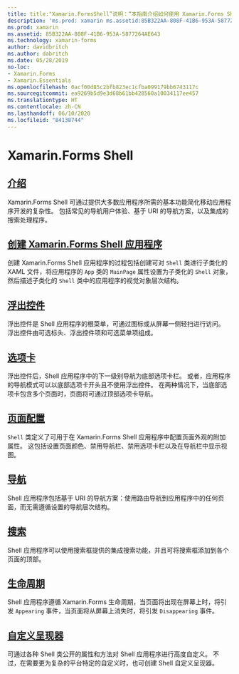 ```yaml
---
title: title:"Xamarin.FormsShell”说明：“本指南介绍如何使用 Xamarin.Forms Shell，它可通过提供大多数应用程序所需的基本功能简化 Xamarin.Forms 应用程序。”
description: 'ms.prod: xamarin ms.assetid:85B322AA-808F-41B6-953A-5877264AE643 ms.technology: xamarin-forms author: davidbritch ms.author: dabritch ms.date:2019/05/28 no-loc: [Xamarin.Forms, Xamarin.Essentials]'
ms.prod: xamarin
ms.assetid: 85B322AA-808F-41B6-953A-5877264AE643
ms.technology: xamarin-forms
author: davidbritch
ms.author: dabritch
ms.date: 05/28/2019
no-loc:
- Xamarin.Forms
- Xamarin.Essentials
ms.openlocfilehash: 0acf00d85c2bfb823ec1cfba099179bb6743117c
ms.sourcegitcommit: ea9269b5d9e3d68b61bb428560a10034117ee457
ms.translationtype: HT
ms.contentlocale: zh-CN
ms.lasthandoff: 06/10/2020
ms.locfileid: "84138744"
---
```

# <a name="xamarinforms-shell"></a>Xamarin.Forms Shell

## <a name="introduction"></a>[介绍](introduction.md)

Xamarin.Forms Shell 可通过提供大多数应用程序所需的基本功能简化移动应用程序开发的复杂性。 包括常见的导航用户体验、基于 URI 的导航方案，以及集成的搜索处理程序。

## <a name="create-a-xamarinforms-shell-applicationcreatemd"></a>[创建 Xamarin.Forms Shell 应用程序](create.md)

创建 Xamarin.Forms Shell 应用程序的过程包括创建可对 `Shell` 类进行子类化的 XAML 文件，将应用程序的 `App` 类的 `MainPage` 属性设置为子类化的 `Shell` 对象，然后描述子类化的 `Shell` 类中的应用程序的视觉对象层次结构。

## <a name="flyout"></a>[浮出控件](flyout.md)

浮出控件是 Shell 应用程序的根菜单，可通过图标或从屏幕一侧轻扫进行访问。 浮出控件由可选标头、浮出控件项和可选菜单项组成。

## <a name="tabs"></a>[选项卡](tabs.md)

浮出控件后，Shell 应用程序中的下一级别导航为底部选项卡栏。 或者，应用程序的导航模式可以以底部选项卡开头且不使用浮出控件。 在两种情况下，当底部选项卡包含多个页面时，页面将可通过顶部选项卡导航。

## <a name="page-configuration"></a>[页面配置](configuration.md)

`Shell` 类定义了可用于在 Xamarin.Forms Shell 应用程序中配置页面外观的附加属性。 这包括设置页面颜色、禁用导航栏、禁用选项卡栏以及在导航栏中显示视图。

## <a name="navigation"></a>[导航](navigation.md)

Shell 应用程序包括基于 URI 的导航方案：使用路由导航到应用程序中的任何页面，而无需遵循设置的导航层次结构。

## <a name="search"></a>[搜索](search.md)

Shell 应用程序可以使用搜索框提供的集成搜索功能，并且可将搜索框添加到各个页面的顶部。

## <a name="lifecycle"></a>[生命周期](lifecycle.md)

Shell 应用程序遵循 Xamarin.Forms 生命周期，当页面将出现在屏幕上时，将引发 `Appearing` 事件，当页面将从屏幕上消失时，将引发 `Disappearing` 事件。

## <a name="custom-renderers"></a>[自定义呈现器](customrenderers.md)

可通过各种 Shell 类公开的属性和方法对 Shell 应用程序进行高度自定义。 不过，在需要更为复杂的平台特定的自定义时，也可创建 Shell 自定义呈现器。
